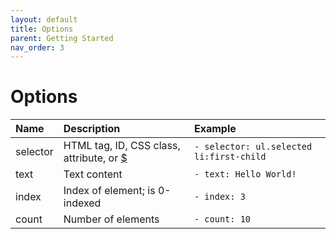 ```yaml
---
layout: default
title: Options
parent: Getting Started
nav_order: 3
---
```


# Options

| Name                       | Description                                                                                    | Example                                                |
|:---------------------------|:-----------------------------------------------------------------------------------------------|:-------------------------------------------------------|
| selector                   | HTML tag, ID, CSS class, attribute, or [$](/getting-started/concepts.html#the--sign-in-tests)  | `- selector: ul.selected li:first-child`               |
| text                       | Text content                                                                                   | `- text: Hello World!`                                 |
| index                      | Index of element; is 0-indexed                                                                 | `- index: 3`                                           |
| count                      | Number of elements                                                                             | `- count: 10`                                          |